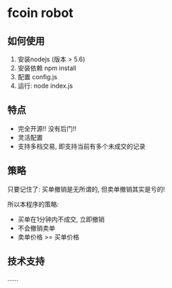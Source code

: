 # fcoin robot

## 如何使用

1. 安装nodejs (版本 > 5.6)
2. 安装依赖 npm install
3. 配置 config.js
4. 运行: node index.js

## 特点

* 完全开源!! 没有后门!!
* 灵活配置
* 支持多档交易, 即支持当前有多个未成交的记录

## 策略

只要记住了: 买单撤销是无所谓的, 但卖单撤销其实是亏的!

所以本程序的策略:

* 买单在1分钟内不成交, 立即撤销
* 不会撤销卖单
* 卖单价格 >= 买单价格

## 技术支持
......